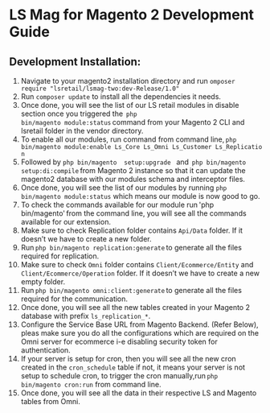 # LS Mag for Magento 2 Development Guide 
## Development Installation:

1. Navigate to your magento2 installation directory and run `omposer require "lsretail/lsmag-two:dev-Release/1.0" `
2. Run `composer update` to install all the dependencies it needs.
3. Once done, you will see the list of our LS retail modules in disable section once you triggered the  `php bin/magento module:status` command from your Magento 2 CLI and lsretail folder in the vendor directory.
4. To enable all our modules, run command from command line, `php bin/magento module:enable Ls_Core Ls_Omni Ls_Customer Ls_Replication`
5. Followed by `php bin/magento  setup:upgrade ` and  `php bin/magento setup:di:compile` from Magento 2 instance so that it can update the magento2 database with our modules schema and interceptor files.
6. Once done, you will see the list of our modules by running `php bin/magento module:status` which means our module is now good to go.  
7. To check the commands available for our module run 'php bin/magento' from the command line, you will see all the commands available for our extension.  
8. Make sure to check Replication folder contains `Api/Data` folder. If it doesn’t we have to create a new folder. 
9. Run `php bin/magento replication:generate` to generate all the files required for replication. 
10. Make sure to check `Omni` folder contains `Client/Ecommerce/Entity` and `Client/Ecommerce/Operation` folder. If it doesn’t we have to create a new empty folder. 
11. Run `php bin/magento omni:client:generate` to generate all the files required for the communication. 
12. Once done, you will see all the new tables created in your Magento 2 database with prefix `ls_replication_*`.
13. Configure the Service Base URL from Magento Backend. (Refer Below), pleas make sure you do all the configurations which are required on the Omni server for ecommerce i-e disabling security token for authentication.
14. If your server is setup for cron, then you will see all the new cron created in the `cron_schedule` table if not, it means your server is not setup to schedule cron, to trigger the cron manually,run `php bin/magento cron:run` from command line. 
15. Once done, you will see all the data in their respective LS and Magento tables from Omni. 
 